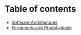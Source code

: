# Table of contents

* [Software Architectures](README.md)
* [Ferramentas de Produtividade](ferramentas-de-produtividade.md)

